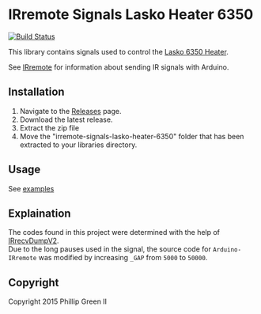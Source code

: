 # IRremote Signals Lasko Heater 6350

[![Build Status](https://travis-ci.org/phillipgreenii/irremote-signals-lasko-heater-6350.svg?branch=master)](https://travis-ci.org/phillipgreenii/irremote-signals-lasko-heater-6350)

This library contains signals used to control the [Lasko 6350 Heater](http://www.laskoproducts.com/30-digital-ceramic-pedestal-heater-model-6350/).

See [IRremote](http://z3t0.github.io/Arduino-IRremote/) for information about sending IR signals with Arduino.

## Installation
1. Navigate to the [Releases](https://github.com/phillipgreenii/irremote-signals-lasko-heater-6350/releases) page.
2. Download the latest release.
3. Extract the zip file
4. Move the "irremote-signals-lasko-heater-6350" folder that has been extracted to your libraries directory.

## Usage
See [examples](examples)

## Explaination
The codes found in this project were determined with the help of [IRrecvDumpV2](https://github.com/z3t0/Arduino-IRremote/tree/master/examples/IRrecvDumpV2).  
Due to the long pauses used in the signal, the source code for `Arduino-IRremote` was modified by increasing `_GAP` from `5000` to `50000`.

## Copyright
Copyright 2015 Phillip Green II
